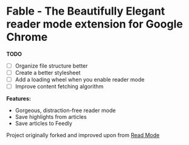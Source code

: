 # Fable - The Beautifully Elegant reader mode extension for Google Chrome

**TODO**

- [ ] Organize file structure better
- [ ] Create a better stylesheet
- [ ] Add a loading wheel when you enable reader mode
- [ ] Improve content fetching algorithm  

**Features:**

- Gorgeous, distraction-free reader mode
- Save highlights from articles
- Save articles to Feedly

Project originally forked and improved upon from [Read Mode](https://chrome.google.com/webstore/detail/read-mode/nagcaahojecfeopbghgihcabgiepploa?hl=en)
